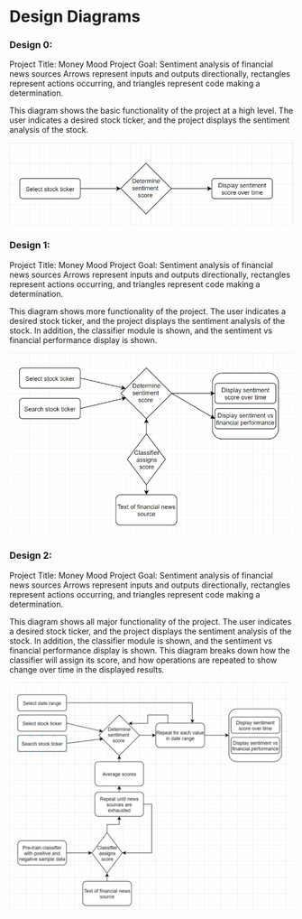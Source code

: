 # Design Diagrams

### Design 0:

Project Title: Money Mood
Project Goal: Sentiment analysis of financial news sources
Arrows represent inputs and outputs directionally, rectangles represent actions occurring, and triangles represent code making a determination.

This diagram shows the basic functionality of the project at a high level.  The user indicates a desired stock ticker, and the project displays the sentiment analysis of the stock.

![design 0](../img/designdiag0.png)

### Design 1:

Project Title: Money Mood
Project Goal: Sentiment analysis of financial news sources
Arrows represent inputs and outputs directionally, rectangles represent actions occurring, and triangles represent code making a determination.

This diagram shows more functionality of the project.  The user indicates a desired stock ticker, and the project displays the sentiment analysis of the stock.  In addition, the classifier module is shown, and the sentiment vs financial performance display is shown.

![design 1](../img/designdiag1.png)

### Design 2:

Project Title: Money Mood
Project Goal: Sentiment analysis of financial news sources
Arrows represent inputs and outputs directionally, rectangles represent actions occurring, and triangles represent code making a determination.

This diagram shows all major functionality of the project.  The user indicates a desired stock ticker, and the project displays the sentiment analysis of the stock.  In addition, the classifier module is shown, and the sentiment vs financial performance display is shown.  This diagram breaks down how the classifier will assign its score, and how operations are repeated to show change over time in the displayed results.

![design 2](../img/designdiag2.png)